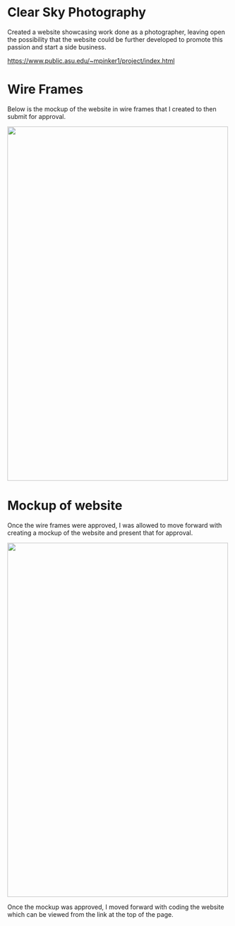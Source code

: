 # Clear Sky Photography

Created a website showcasing work done as a photographer, leaving open the possibility that the website could be further developed to promote this passion and start a side business.

https://www.public.asu.edu/~mpinker1/project/index.html

# Wire Frames

Below is the mockup of the website in wire frames that I created to then submit for approval.

<img src="https://github.com/wolf266/Front-End-Web-Design/blob/main/Images/Presentation1.jpg" width="500" height="800" />

# Mockup of website

Once the wire frames were approved, I was allowed to move forward with creating a mockup of the website and present that for approval.

<img src="https://github.com/wolf266/Front-End-Web-Design/blob/main/Images/collage.jpg" width="500" height="800" />

Once the mockup was approved, I moved forward with coding the website which can be viewed from the link at the top of the page.

